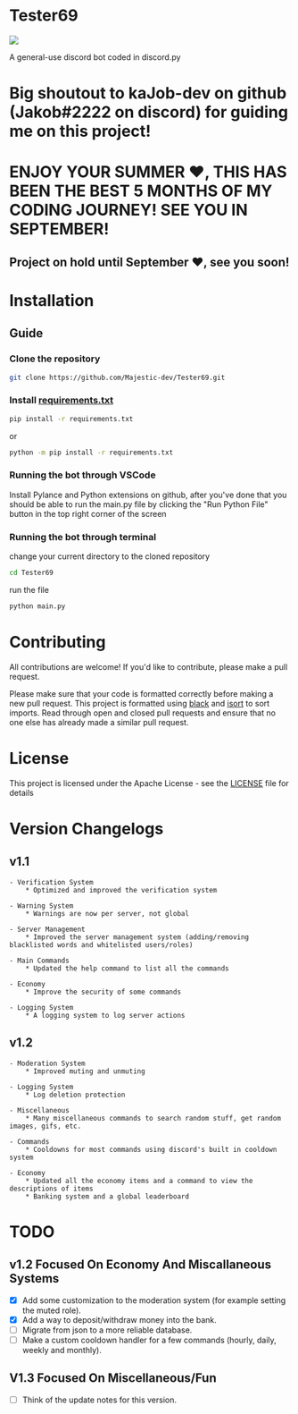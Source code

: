 # Tester69

[![](https://discord.com/api/guilds/733219077744754750/embed.png)](https://discord.gg/VsDDf8YKBV)

A general-use discord bot coded in discord.py

# Big shoutout to kaJob-dev on github (Jakob#2222 on discord) for guiding me on this project!

# ENJOY YOUR SUMMER ❤️, THIS HAS BEEN THE BEST 5 MONTHS OF MY CODING JOURNEY! SEE YOU IN SEPTEMBER!


## Project on hold until September ❤️, see you soon!

# Installation
## Guide

### Clone the repository
```bash
git clone https://github.com/Majestic-dev/Tester69.git
```

### Install [requirements.txt](requirements.txt)
```bash
pip install -r requirements.txt
```
or
```bash
python -m pip install -r requirements.txt
```

### Running the bot through VSCode

Install Pylance and Python extensions on github, after you've done that you should be able to run the main.py file by clicking the "Run Python File" button in the top right corner of the screen

### Running the bot through terminal

change your current directory to the cloned repository
```bash
cd Tester69
```

run the file
```bash
python main.py
```

# Contributing 
All contributions are welcome! If you'd like to contribute, please make a pull request.

Please make sure that your code is formatted correctly before making a new pull request. This project is formatted using [black](https://black.readthedocs.io/en/stable/) and [isort](https://pycqa.github.io/isort/) to sort imports. Read through open and closed pull requests and ensure that no one else has already made a similar pull request. 

# License 
This project is licensed under the Apache License - see the [LICENSE](LICENSE) file for details

# Version Changelogs

## v1.1

    - Verification System
        * Optimized and improved the verification system
    
    - Warning System
        * Warnings are now per server, not global
    
    - Server Management
        * Improved the server management system (adding/removing blacklisted words and whitelisted users/roles)
    
    - Main Commands
        * Updated the help command to list all the commands

    - Economy
        * Improve the security of some commands
    
    - Logging System
        * A logging system to log server actions

## v1.2

    - Moderation System
        * Improved muting and unmuting

    - Logging System
        * Log deletion protection

    - Miscellaneous
        * Many miscellaneous commands to search random stuff, get random images, gifs, etc.

    - Commands
        * Cooldowns for most commands using discord's built in cooldown system

    - Economy
        * Updated all the economy items and a command to view the descriptions of items
        * Banking system and a global leaderboard

# TODO

## v1.2 Focused On Economy And Miscallaneous Systems

- [x] Add some customization to the moderation system (for example setting the muted role).
- [x] Add a way to deposit/withdraw money into the bank.
- [ ] Migrate from json to a more reliable database.
- [ ] Make a custom cooldown handler for a few commands (hourly, daily, weekly and monthly).

## V1.3 Focused On Miscellaneous/Fun

- [ ] Think of the update notes for this version.